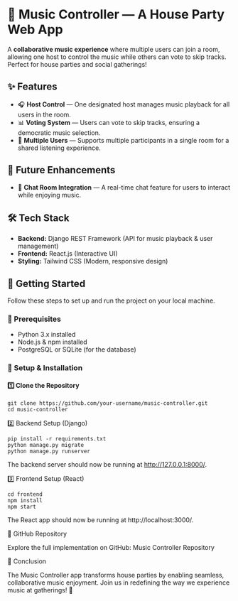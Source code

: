 # 🎵 Music Controller — A House Party Web App  

A **collaborative music experience** where multiple users can join a room, allowing one host to control the music while others can vote to skip tracks. Perfect for house parties and social gatherings!  

## ✨ Features  
- 🎧 **Host Control** — One designated host manages music playback for all users in the room.  
- 📊 **Voting System** — Users can vote to skip tracks, ensuring a democratic music selection.  
- 👥 **Multiple Users** — Supports multiple participants in a single room for a shared listening experience.  

## 🔮 Future Enhancements  
- 💬 **Chat Room Integration** — A real-time chat feature for users to interact while enjoying music.  

## 🛠️ Tech Stack  
- **Backend:** Django REST Framework (API for music playback & user management)  
- **Frontend:** React.js (Interactive UI)  
- **Styling:** Tailwind CSS (Modern, responsive design)  
## 📌 Getting Started  
Follow these steps to set up and run the project on your local machine.  

### 🔧 Prerequisites  
- Python 3.x installed  
- Node.js & npm installed  
- PostgreSQL or SQLite (for the database)  

### 🚀 Setup & Installation  

#### 1️⃣ Clone the Repository  
```
git clone https://github.com/your-username/music-controller.git
cd music-controller
```

2️⃣ Backend Setup (Django)
```
pip install -r requirements.txt
python manage.py migrate
python manage.py runserver
```
The backend server should now be running at http://127.0.0.1:8000/.

3️⃣ Frontend Setup (React)
````
cd frontend
npm install
npm start
````
The React app should now be running at http://localhost:3000/.

📂 GitHub Repository

Explore the full implementation on GitHub: Music Controller Repository

🎉 Conclusion

The Music Controller app transforms house parties by enabling seamless, collaborative music enjoyment. Join us in redefining the way we experience music at gatherings! 🚀
